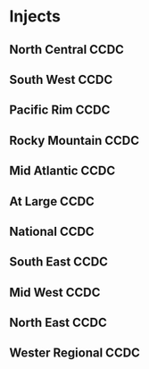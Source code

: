 # Injects

## North Central CCDC

## South West CCDC

## Pacific Rim CCDC

## Rocky Mountain CCDC

## Mid Atlantic CCDC

## At Large CCDC

## National CCDC

## South East CCDC

## Mid West CCDC

## North East CCDC

## Wester Regional CCDC
